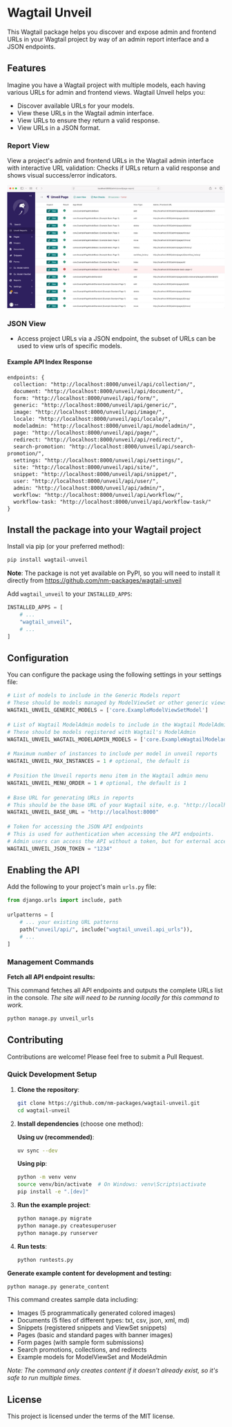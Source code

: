# Wagtail Unveil

This Wagtail package helps you discover and expose admin and frontend URLs in your Wagtail project by way of an admin report interface and a JSON endpoints.

## Features

Imagine you have a Wagtail project with multiple models, each having various URLs for admin and frontend views. Wagtail Unveil helps you:

- Discover available URLs for your models.
- View these URLs in the Wagtail admin interface.
- View URLs to ensure they return a valid response.
- View URLs in a JSON format.

### Report View

View a project's admin and frontend URLs in the Wagtail admin interface with interactive URL validation: Checks if URLs return a valid response and shows visual success/error indicators.

![Report View Screenshot](./docs/assets/report-view.jpg)

### JSON View

- Access project URLs via a JSON endpoint, the subset of URLs can be used to view urls of specific models.

#### Example API Index Response

```text
endpoints: {
  collection: "http://localhost:8000/unveil/api/collection/",
  document: "http://localhost:8000/unveil/api/document/",
  form: "http://localhost:8000/unveil/api/form/",
  generic: "http://localhost:8000/unveil/api/generic/",
  image: "http://localhost:8000/unveil/api/image/",
  locale: "http://localhost:8000/unveil/api/locale/",
  modeladmin: "http://localhost:8000/unveil/api/modeladmin/",
  page: "http://localhost:8000/unveil/api/page/",
  redirect: "http://localhost:8000/unveil/api/redirect/",
  search-promotion: "http://localhost:8000/unveil/api/search-promotion/",
  settings: "http://localhost:8000/unveil/api/settings/",
  site: "http://localhost:8000/unveil/api/site/",
  snippet: "http://localhost:8000/unveil/api/snippet/",
  user: "http://localhost:8000/unveil/api/user/",
  admin: "http://localhost:8000/unveil/api/admin/",
  workflow: "http://localhost:8000/unveil/api/workflow/",
  workflow-task: "http://localhost:8000/unveil/api/workflow-task/"
}

```

## Install the package into your Wagtail project

Install via pip (or your preferred method):

```bash
pip install wagtail-unveil
```

**Note**: The package is not yet available on PyPI, so you will need to install it directly from <https://github.com/nm-packages/wagtail-unveil>

Add `wagtail_unveil` to your `INSTALLED_APPS`:

```python
INSTALLED_APPS = [
    # ...
    "wagtail_unveil",
    # ...
]
```

## Configuration

You can configure the package using the following settings in your settings file:

```python
# List of models to include in the Generic Models report
# These should be models managed by ModelViewSet or other generic views
WAGTAIL_UNVEIL_GENERIC_MODELS = ['core.ExampleModelViewSetModel']

# List of Wagtail ModelAdmin models to include in the Wagtail ModelAdmin report
# These should be models registered with Wagtail's ModelAdmin
WAGTAIL_UNVEIL_WAGTAIL_MODELADMIN_MODELS = ['core.ExampleWagtailModeladminModel']

# Maximum number of instances to include per model in unveil reports
WAGTAIL_UNVEIL_MAX_INSTANCES = 1 # optional, the default is

# Position the Unveil reports menu item in the Wagtail admin menu
WAGTAIL_UNVEIL_MENU_ORDER = 1 # optional, the default is 1

# Base URL for generating URLs in reports
# This should be the base URL of your Wagtail site, e.g. "http://localhost:8000"
WAGTAIL_UNVEIL_BASE_URL = "http://localhost:8000"

# Token for accessing the JSON API endpoints
# This is used for authentication when accessing the API endpoints.
# Admin users can access the API without a token, but for external access, you should set this.
WAGTAIL_UNVEIL_JSON_TOKEN = "1234"
```

## Enabling the API

Add the following to your project's main `urls.py` file:

```python
from django.urls import include, path

urlpatterns = [
    # ... your existing URL patterns
    path("unveil/api/", include("wagtail_unveil.api_urls")),
    # ...
]
```

### Management Commands

**Fetch all API endpoint results:**

This command fetches all API endpoints and outputs the complete URLs list in the console. *The site will need to be running locally for this command to work.*

```bash
python manage.py unveil_urls
```

## Contributing

Contributions are welcome! Please feel free to submit a Pull Request.

### Quick Development Setup

1. **Clone the repository**:

   ```bash
   git clone https://github.com/nm-packages/wagtail-unveil.git
   cd wagtail-unveil
   ```

2. **Install dependencies** (choose one method):

   **Using uv (recommended)**:

   ```bash
   uv sync --dev
   ```

   **Using pip**:

   ```bash
   python -m venv venv
   source venv/bin/activate  # On Windows: venv\Scripts\activate
   pip install -e ".[dev]"
   ```

3. **Run the example project**:

   ```bash
   python manage.py migrate
   python manage.py createsuperuser
   python manage.py runserver
   ```

4. **Run tests**:

   ```bash
   python runtests.py
   ```

**Generate example content for development and testing:**

```bash
python manage.py generate_content
```

This command creates sample data including:

- Images (5 programmatically generated colored images)
- Documents (5 files of different types: txt, csv, json, xml, md)
- Snippets (registered snippets and ViewSet snippets)
- Pages (basic and standard pages with banner images)
- Form pages (with sample form submissions)
- Search promotions, collections, and redirects
- Example models for ModelViewSet and ModelAdmin

*Note: The command only creates content if it doesn't already exist, so it's safe to run multiple times.*

## License

This project is licensed under the terms of the MIT license.
